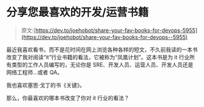 # 分享您最喜欢的开发/运营书籍

> 原文:[https://dev.to/joehobot/share-your-fav-books-for-devops-5955](https://dev.to/joehobot/share-your-fav-books-for-devops--5955)

最近我喜欢看书，而不是花时间在网上浏览各种各样的短文，不久前我读的一本书改变了我对阅读“it”行业书籍的看法，它被称为“凤凰计划”。这本书是为 it 行业所有类型的工作人员编写的，无论你是 SRE、开发人员、运营人员、开发人员还是网络工程师...或者 QA。

我也喜欢塞思·戈丁的书《关键》。

那么，你最喜欢的哪本书改变了你对 it 行业的看法？